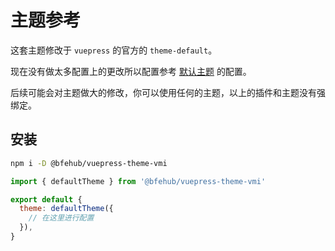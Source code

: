 # 主题参考

这套主题修改于 `vuepress` 的官方的 `theme-default`。

现在没有做太多配置上的更改所以配置参考 [默认主题](https://v2.vuepress.vuejs.org/zh/reference/default-theme/config.html) 的配置。

后续可能会对主题做大的修改，你可以使用任何的主题，以上的插件和主题没有强绑定。

## 安装

```sh
npm i -D @bfehub/vuepress-theme-vmi
```

```js
import { defaultTheme } from '@bfehub/vuepress-theme-vmi'

export default {
  theme: defaultTheme({
    // 在这里进行配置
  }),
}
```
